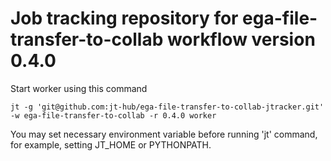 # Job tracking repository for ega-file-transfer-to-collab workflow version 0.4.0

Start worker using this command

```
jt -g 'git@github.com:jt-hub/ega-file-transfer-to-collab-jtracker.git' -w ega-file-transfer-to-collab -r 0.4.0 worker
```

You may set necessary environment variable before running 'jt' command, for example, setting JT_HOME or PYTHONPATH.
